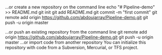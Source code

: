 …or create a new repository on the command line
echo "# Pipeline-demo" >> README.md
git init
git add README.md
git commit -m "first commit"
git remote add origin https://github.com/abdoujarray/Pipeline-demo.git
git push -u origin master
                
…or push an existing repository from the command line
git remote add origin https://github.com/abdoujarray/Pipeline-demo.git
git push -u origin master
…or import code from another repository
You can initialize this repository with code from a Subversion, Mercurial, or TFS project.


